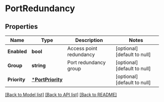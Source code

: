 # PortRedundancy

## Properties
Name | Type | Description | Notes
------------ | ------------- | ------------- | -------------
**Enabled** | **bool** | Access point redundancy | [optional] [default to null]
**Group** | **string** | Port redundancy group | [optional] [default to null]
**Priority** | [***PortPriority**](PortPriority.md) |  | [optional] [default to null]

[[Back to Model list]](../README.md#documentation-for-models) [[Back to API list]](../README.md#documentation-for-api-endpoints) [[Back to README]](../README.md)

